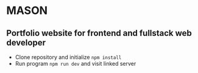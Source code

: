 # MASON 
## Portfolio website for frontend and fullstack web developer 

- Clone repository and initialize `npm install` 
- Run program `npm run dev` and visit linked server